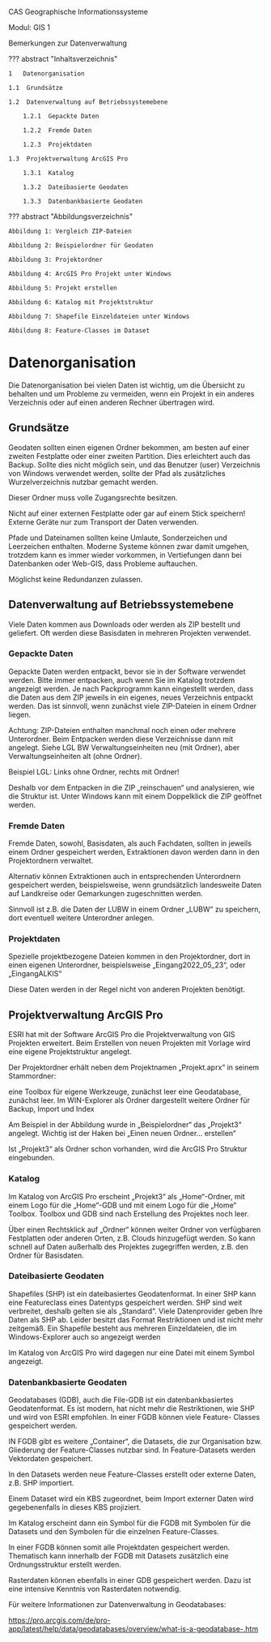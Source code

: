 CAS Geographische Informationssysteme

Modul: GIS 1

Bemerkungen zur Datenverwaltung 


??? abstract "Inhaltsverzeichnis"

    1   Datenorganisation

    1.1  Grundsätze

    1.2  Datenverwaltung auf Betriebssystemebene

        1.2.1  Gepackte Daten

        1.2.2  Fremde Daten

        1.2.3  Projektdaten

    1.3  Projektverwaltung ArcGIS Pro

        1.3.1  Katalog

        1.3.2  Dateibasierte Geodaten

        1.3.3  Datenbankbasierte Geodaten


??? abstract "Abbildungsverzeichnis"

    Abbildung 1: Vergleich ZIP-Dateien

    Abbildung 2: Beispielordner für Geodaten

    Abbildung 3: Projektordner

    Abbildung 4: ArcGIS Pro Projekt unter Windows

    Abbildung 5: Projekt erstellen

    Abbildung 6: Katalog mit Projektstruktur

    Abbildung 7: Shapefile Einzeldateien unter Windows

    Abbildung 8: Feature-Classes im Dataset


# Datenorganisation

Die Datenorganisation bei vielen Daten ist wichtig, um die Übersicht zu behalten und um Probleme zu vermeiden, wenn ein Projekt in ein anderes Verzeichnis oder auf einen anderen Rechner übertragen wird.

## Grundsätze

Geodaten sollten einen eigenen Ordner bekommen, am besten auf einer zweiten Festplatte oder einer zweiten Partition. Dies erleichtert auch das Backup. 
Sollte dies nicht möglich sein, und das Benutzer (user) Verzeichnis von Windows verwendet werden, sollte der Pfad als zusätzliches Wurzelverzeichnis nutzbar gemacht werden.

Dieser Ordner muss volle Zugangsrechte besitzen.

Nicht auf einer externen Festplatte oder gar auf einem Stick speichern! Externe Geräte nur zum Transport der Daten verwenden.

Pfade und Dateinamen sollten keine Umlaute, Sonderzeichen und Leerzeichen enthalten. Moderne Systeme können zwar damit umgehen, trotzdem kann es immer wieder vorkommen, in Vertiefungen dann bei Datenbanken oder Web-GIS, dass Probleme auftauchen.

Möglichst keine Redundanzen zulassen.

## Datenverwaltung auf Betriebssystemebene

Viele Daten kommen aus Downloads oder werden als ZIP bestellt und geliefert. Oft werden diese Basisdaten in mehreren Projekten verwendet.

### Gepackte Daten

Gepackte Daten werden entpackt, bevor sie in der Software verwendet werden. Bitte immer entpacken, auch wenn Sie im Katalog trotzdem angezeigt werden. Je nach Packprogramm kann eingestellt werden, dass die Daten aus dem ZIP jeweils in ein eigenes, neues Verzeichnis entpackt werden. Das ist sinnvoll, wenn zunächst viele ZIP-Dateien in einem Ordner liegen. 

Achtung: ZIP-Dateien enthalten manchmal noch einen oder mehrere Unterordner. Beim Entpacken werden diese Verzeichnisse dann mit angelegt. Siehe LGL BW Verwaltungseinheiten neu (mit Ordner), aber Verwaltungseinheiten alt (ohne Ordner).

Beispiel LGL: Links ohne Ordner, rechts mit Ordner!

Deshalb vor dem Entpacken in die ZIP „reinschauen“ und analysieren, wie die Struktur ist. Unter Windows kann mit einem Doppelklick die ZIP geöffnet werden.

### Fremde Daten

Fremde Daten, sowohl, Basisdaten, als auch Fachdaten, sollten in jeweils einem Ordner gespeichert werden, Extraktionen davon werden dann in den Projektordnern verwaltet. 

Alternativ können Extraktionen auch in entsprechenden Unterordnern gespeichert werden, beispielsweise, wenn grundsätzlich landesweite Daten auf Landkreise oder Gemarkungen zugeschnitten werden.

Sinnvoll ist z.B. die Daten der LUBW in einem Ordner „LUBW“ zu speichern, dort eventuell weitere Unterordner anlegen.



### Projektdaten

Spezielle projektbezogene Dateien kommen in den Projektordner, dort in einen eigenen Unterordner, beispielsweise „Eingang2022_05_23“, oder „EingangALKIS“

Diese Daten werden in der Regel nicht von anderen Projekten benötigt.


## Projektverwaltung ArcGIS Pro

ESRI hat mit der Software ArcGIS Pro die Projektverwaltung von GIS Projekten erweitert. Beim Erstellen von neuen Projekten mit Vorlage wird eine eigene Projektstruktur angelegt. 

Der Projektordner erhält neben dem Projektnamen „Projekt.aprx“ in seinem Stammordner:

eine Toolbox für eigene Werkzeuge, zunächst leer eine Geodatabase, zunächst leer. Im WIN-Explorer als Ordner dargestellt weitere Ordner für Backup, Import und Index


Am Beispiel in der Abbildung wurde in „Beispielordner“ das „Projekt3“ angelegt. Wichtig ist der Haken bei „Einen neuen Ordner... erstellen“

Ist „Projekt3“ als Ordner schon vorhanden, wird die ArcGIS Pro Struktur eingebunden.


### Katalog

Im Katalog von ArcGIS Pro erscheint „Projekt3“ als „Home“-Ordner, mit einem Logo für die „Home“-GDB und mit einem Logo für die „Home“ Toolbox. Toolbox und GDB sind nach Erstellung des Projektes noch leer.

Über einen Rechtsklick auf „Ordner“ können weiter Ordner von verfügbaren Festplatten oder anderen Orten, z.B. Clouds hinzugefügt werden. So kann schnell auf Daten außerhalb des Projektes zugegriffen werden, z.B. den Ordner für Basisdaten.


### Dateibasierte Geodaten

Shapefiles (SHP) ist ein dateibasiertes Geodatenformat. In einer SHP kann eine Featureclass eines Datentyps gespeichert werden. SHP sind weit verbreitet, deshalb gelten sie als „Standard“. Viele Datenprovider geben Ihre Daten als SHP ab. Leider besitzt das Format Restriktionen und ist nicht mehr zeitgemäß. Ein Shapefile besteht aus mehreren Einzeldateien, die im Windows-Explorer auch so angezeigt werden


Im Katalog von ArcGIS Pro wird dagegen nur eine Datei mit einem Symbol angezeigt.


### Datenbankbasierte Geodaten

Geodatabases (GDB), auch die File-GDB ist ein datenbankbasiertes Geodatenformat. Es ist modern, hat nicht mehr die Restriktionen, wie SHP und wird von ESRI empfohlen. In einer FGDB können viele Feature- Classes gespeichert werden. 

IN FGDB gibt es weitere „Container“, die Datasets, die zur Organisation bzw. Gliederung der Feature-Classes nutzbar sind. In Feature-Datasets werden Vektordaten gespeichert.

In den Datasets werden neue Feature-Classes erstellt oder externe Daten, z.B. SHP importiert.

Einem Dataset wird ein KBS zugeordnet, beim Import externer Daten wird gegebenenfalls in dieses KBS projiziert.

Im Katalog erscheint dann ein Symbol für die FGDB mit Symbolen für die Datasets und den Symbolen für die einzelnen Feature-Classes.

In einer FGDB können somit alle Projektdaten gespeichert werden. Thematisch kann innerhalb der FGDB mit Datasets zusätzlich eine Ordnungsstruktur erstellt werden.

Rasterdaten können ebenfalls in einer GDB gespeichert werden. Dazu ist eine intensive Kenntnis von Rasterdaten notwendig.

Für weitere Informationen zur Datenverwaltung in Geodatabases:

https://pro.arcgis.com/de/pro-app/latest/help/data/geodatabases/overview/what-is-a-geodatabase-.htm

